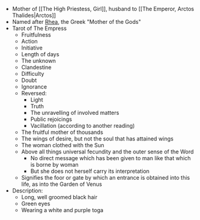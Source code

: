 - Mother of [[The High Priestess, Girl]], husband to [[The Emperor, Arctos Thalides|Arctos]]
- Named after [Rhea](https://en.wikipedia.org/wiki/Rhea_(mythology)), the Greek "Mother of the Gods"
- Tarot of The Empress
	- Fruitfulness
	- Action
	- Initiative
	- Length of days
	- The unknown
	- Clandestine
	- Difficulty
	- Doubt
	- Ignorance
	- Reversed:
		- Light
		- Truth
		- The unravelling of involved matters
		- Public rejoicings
		- Vacillation (according to another reading)
	- The fruitful mother of thousands
	- The wings of desire, but not the soul that has attained wings
	- The woman clothed with the Sun
	- Above all things universal fecundity and the outer sense of the Word
		- No direct message which has been given to man like that which is borne by woman
		- But she does not herself carry its interpretation
	- Signifies the foor or gate by which an entrance is obtained into this life, as into the Garden of Venus
- Description:
	- Long, well groomed black hair
	- Green eyes
	- Wearing a white and purple toga
